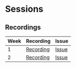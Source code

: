 # Sessions

## Recordings

| Week | Recording                                                                               | Issue                                                     |
| ---- | --------------------------------------------------------------------------------------- | --------------------------------------------------------- |
| 1    | [Recording](https://www.youtube.com/watch?v=GOh9Befu64c)                                | [Issue](https://github.com/wiepteam/studygroup/pull/7)    |
| 2   | [Recording](https://huddle01.s3.amazonaws.com/recording/jgm-ztmm-kwr/1724681527482.mp4) | [Issue](https://github.com/wiepteam/studygroup/issues/12) |
